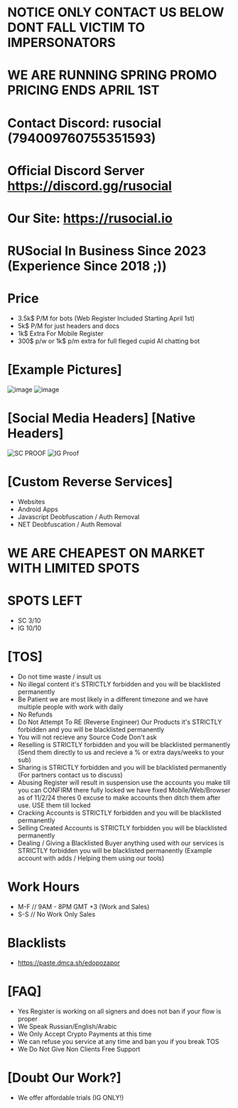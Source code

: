# NOTICE ONLY CONTACT US BELOW DONT FALL VICTIM TO IMPERSONATORS

# WE ARE RUNNING SPRING PROMO PRICING ENDS APRIL 1ST

# Contact Discord: rusocial (794009760755351593)
# Official Discord Server https://discord.gg/rusocial
# Our Site: https://rusocial.io
# RUSocial In Business Since 2023 (Experience Since 2018 ;))

# Price
- 3.5k$ P/M for bots (Web Register Included Starting April 1st)
- 5k$ P/M for just headers and docs
- 1k$ Extra For Mobile Register
- 300$ p/w or 1k$ p/m extra for full fleged cupid AI chatting bot


# [Example Pictures]
 ![image](https://github.com/user-attachments/assets/a79d290a-f516-4ffc-abb5-d8c6749a6787)
 ![image](https://github.com/user-attachments/assets/e2633262-aebd-492a-9386-b85c211a5c35)


# [Social Media Headers] [Native Headers]
![SC PROOF](https://github.com/user-attachments/assets/45bba3e3-8d3c-479e-b544-7cd8facc2da5)
![IG Proof](https://github.com/user-attachments/assets/9de436e0-dc29-4b58-a50b-660af28e140b)

# [Custom Reverse Services]
- Websites
- Android Apps
- Javascript Deobfuscation / Auth Removal
- NET Deobfuscation / Auth Removal

# WE ARE CHEAPEST ON MARKET WITH LIMITED SPOTS

# SPOTS LEFT
- SC 3/10
- IG 10/10

# [TOS]
- Do not time waste / insult us
- No illegal content it's STRICTLY forbidden and you will be blacklisted permanently
- Be Patient we are most likely in a different timezone and we have multiple people with work with daily
- No Refunds
- Do Not Attempt To RE (Reverse Engineer) Our Products it's STRICTLY forbidden and you will be blacklisted permanently
- You will not recieve any Source Code Don't ask
- Reselling is STRICTLY forbidden and you will be blacklisted permanently (Send them directly to us and recieve a % or extra days/weeks to your sub)
- Sharing is STRICTLY forbidden and you will be blacklisted permanently (For partners contact us to discuss)
- Abusing Register will result in suspension use the accounts you make till you can CONFIRM there fully locked we have fixed Mobile/Web/Browser as of 11/2/24 theres 0 excuse to make accounts then ditch them after use. USE them till locked
- Cracking Accounts is STRICTLY forbidden and you will be blacklisted permanently
- Selling Created Accounts is STRICTLY forbidden you will be blacklisted permanently
- Dealing / Giving a Blacklisted Buyer anything used with our services is STRICTLY forbidden you will be blacklisted permanently (Example account with adds / Helping them using our tools)

# Work Hours
- M-F // 9AM - 8PM GMT +3 (Work and Sales)
- S-S // No Work Only Sales

# Blacklists
- https://paste.dmca.sh/edopozapor

# [FAQ]
- Yes Register is working on all signers and does not ban if your flow is proper
- We Speak Russian/English/Arabic
- We Only Accept Crypto Payments at this time
- We can refuse you service at any time and ban you if you break TOS
- We Do Not Give Non Clients Free Support

# [Doubt Our Work?]
- We offer affordable trials (IG ONLY!)

